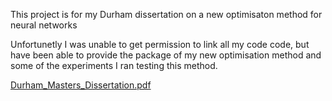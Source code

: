 This project is for my Durham dissertation on a new optimisaton method for neural networks

Unfortunetly I was unable to get permission to link all my code code, but have been able to provide the package of my new optimisation method and some of the experiments I ran testing this method.

[Durham_Masters_Dissertation.pdf](https://github.com/RobertLewiss/SummativeDurhamRob/files/7727194/Durham_Masters_Dissertation.pdf)
